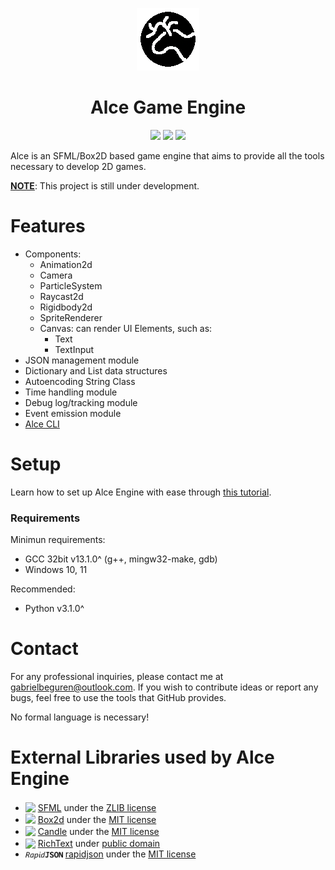 <p align="center">
<img src="./Build/Assets/alce.png">
</p>

<h1 align="center">Alce Game Engine</h1>

<p align="center">
<img src="https://img.shields.io/badge/C++-20-00599C?style=flat-square&logo=c%2B%2B">
<img src="https://img.shields.io/badge/SFML-v2.6.1-8CC445?logo=SFML&style=flat-square">
<a href="LICENSE"><img src="https://img.shields.io/badge/license-MIT-informational?style=flat-square"/></a>
</p>


Alce is an SFML/Box2D based game engine that aims to provide all the tools necessary to develop 2D games.

<ins>__NOTE__</ins>: This project is still under development.

# Features

* Components:
    * Animation2d
    * Camera
    * ParticleSystem
    * Raycast2d
    * Rigidbody2d
    * SpriteRenderer
    * Canvas: can render UI Elements, such as:
        * Text
        * TextInput
* JSON management module
* Dictionary and List data structures
* Autoencoding String Class
* Time handling module
* Debug log/tracking module
* Event emission module
* [Alce CLI](Documentation/CLI/cli.md)

# Setup

Learn how to set up Alce Engine with ease through [this tutorial](./Documentation/Tutorials/setup.md).

### Requirements

Minimun requirements:
* GCC 32bit v13.1.0^ (g++, mingw32-make, gdb)
* Windows 10, 11

Recommended:
* Python v3.1.0^

# Contact

For any professional inquiries, please contact me at gabrielbeguren@outlook.com. If you wish to contribute ideas or report any bugs, feel free to use the tools that GitHub provides.

No formal language is necessary!

# External Libraries used by Alce Engine

* <img src="https://www.sfml-dev.org/images/favicon.ico" style="width: 18px; position: relative; top: 2px"> [SFML](https://github.com/SFML/SFML) under the [ZLIB license](https://github.com/SFML/SFML?tab=Zlib-1-ov-file#readme)
* <img src="https://box2d.org/images/logo.svg" style="width: 23px; position: relative; top: 1px"> [Box2d](https://github.com/erincatto/box2d) under the [MIT license](https://github.com/erincatto/box2d?tab=MIT-1-ov-file#readme)
* <img src="https://raw.githubusercontent.com/MiguelMJ/Candle/master/doc/logo.svg" style="width: 19px; position: relative; top: 2px"> [Candle](https://github.com/MiguelMJ/Candle) under the [MIT license](https://github.com/MiguelMJ/Candle?tab=MIT-1-ov-file#readme)
* <img src="https://github.com/fluidicon.png" style="width: 20px; position: relative; top: 3px"> [RichText](https://github.com/skyrpex/RichText) under [public domain](https://github.com/skyrpex/RichText?tab=License-1-ov-file#readme)
* <img src="https://raw.githubusercontent.com/Tencent/rapidjson/master/doc/logo/rapidjson.png" style="width: 60px; position: relative; top: 3px"> [rapidjson](https://github.com/Tencent/rapidjson) under the [MIT license](https://github.com/Tencent/rapidjson?tab=License-1-ov-file#readme)
